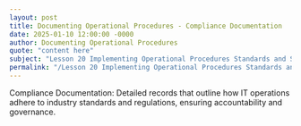```yaml
---
layout: post
title: Documenting Operational Procedures - Compliance Documentation
date: 2025-01-10 12:00:00 -0000
author: Documenting Operational Procedures
quote: "content here"
subject: "Lesson 20 Implementing Operational Procedures Standards and Specifications"
permalink: "/Lesson 20 Implementing Operational Procedures Standards and Specifications/Documenting Operational Procedures/Documenting Operational Procedures - Compliance Documentation"
---
```


Compliance Documentation: Detailed records that outline how IT operations adhere to industry standards and regulations, ensuring accountability and governance.
